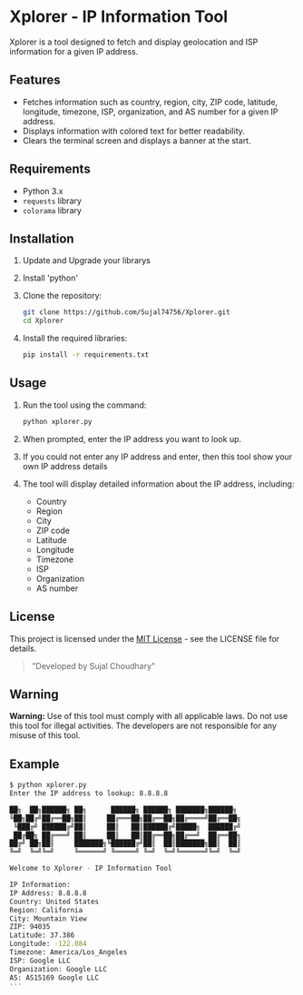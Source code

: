 # Xplorer - IP Information Tool

Xplorer is a tool designed to fetch and display geolocation and ISP information for a given IP address.

## Features

- Fetches information such as country, region, city, ZIP code, latitude, longitude, timezone, ISP, organization, and AS number for a given IP address.
- Displays information with colored text for better readability.
- Clears the terminal screen and displays a banner at the start.

## Requirements

- Python 3.x
- `requests` library
- `colorama` library

## Installation

1. Update and Upgrade your librarys

2. Install 'python'

3. Clone the repository:
    ```sh
    git clone https://github.com/Sujal74756/Xplorer.git
    cd Xplorer
    ```

4. Install the required libraries:
    ```sh
    pip install -r requirements.txt
    ```

## Usage

1. Run the tool using the command:
    ```sh
    python xplorer.py
    ```   

2. When prompted, enter the IP address you want to look up.

3. If you could not enter any IP address and enter, then this tool show your own IP address details

4. The tool will display detailed information about the IP address, including:

    - Country
    - Region
    - City
    - ZIP code
    - Latitude
    - Longitude
    - Timezone
    - ISP
    - Organization
    - AS number
## License

This project is licensed under the [MIT License](LICENSE) - see the LICENSE file for details.

> "Developed by Sujal Choudhary"
## Warning

**Warning:** Use of this tool must comply with all applicable laws. Do not use this tool for illegal activities. The developers are not responsible for any misuse of this tool.

## Example

```sh
$ python xplorer.py
Enter the IP address to lookup: 8.8.8.8

██╗  ██╗██████╗ ██╗      ██████╗ ██████╗ ███████╗██████╗ 
╚██╗██╔╝██╔══██╗██║     ██╔═══██╗██╔══██╗██╔════╝██╔══██╗
 ╚███╔╝ ██████╔╝██║     ██║   ██║██████╔╝█████╗  ██████╔╝
 ██╔██╗ ██╔═══╝ ██║     ██║   ██║██╔══██╗██╔══╝  ██╔══██╗
██╔╝ ██╗██║     ███████╗╚██████╔╝██║  ██║███████╗██║  ██║
╚═╝  ╚═╝╚═╝     ╚══════╝ ╚═════╝ ╚═╝  ╚═╝╚══════╝╚═╝  ╚═╝

Welcome to Xplorer - IP Information Tool

IP Information:
IP Address: 8.8.8.8
Country: United States
Region: California
City: Mountain View
ZIP: 94035
Latitude: 37.386
Longitude: -122.084
Timezone: America/Los_Angeles
ISP: Google LLC
Organization: Google LLC
AS: AS15169 Google LLC
'''

